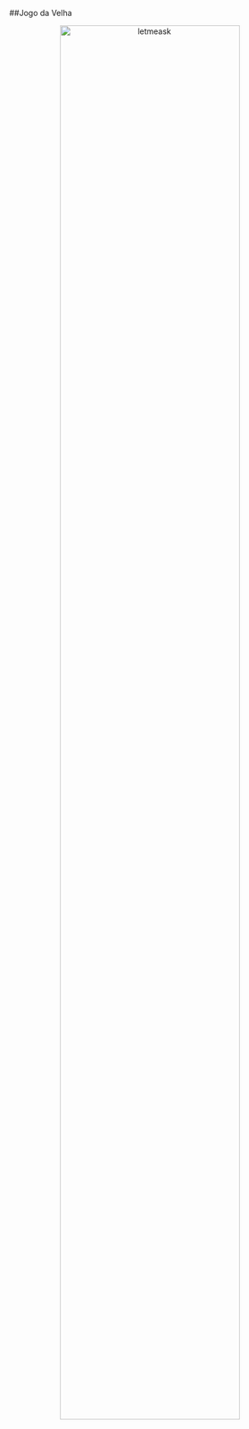 ##Jogo da  Velha
<p align="center">
  <img alt="letmeask" src="Screenshot_14.png" width="80%">
</p>

